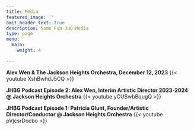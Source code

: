 ```yaml
---
title: Media
featured_image: ''
omit_header_text: true
description: Some Fun JHO Media
type: page
menu:
  main:
    weight: 4

---
```


**Alex Wen & The Jackson Heights Orchestra, December 12, 2023**
{{< youtube XshBwhdJ5CQ >}}

**JHBG Podcast Episode 2: Alex Wen, Interim Artistic Director 2023-2024 @
Jackson Heights Orchestra**
{{< youtube yCUSwbBqugQ >}}

**JHBG Podcast Episode 1: Patricia Glunt, Founder/Artistic Director/Conductor @
Jackson Heights Orchestra**
{{< youtube pVjcsrDocbo >}}

